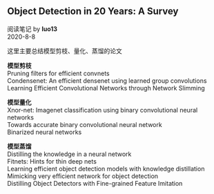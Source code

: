 ## Object Detection in 20 Years: A Survey
阅读笔记 by **luo13**  
2020-8-8  

这里主要总结模型剪枝、量化、蒸馏的论文  

**模型剪枝**  
Pruning filters for efficient convnets  
Condensenet: An efficient densenet using learned group convolutions  
Learning Efficient Convolutional Networks through Network Slimming

**模型量化**  
Xnor-net: Imagenet classification using binary convolutional neural networks  
Towards accurate binary convolutional neural network  
Binarized neural networks  

**模型蒸馏**  
Distilling the knowledge in a neural network  
Fitnets: Hints for thin deep nets  
Learning efficient object detection models with knowledge distillation  
Mimicking very efficient network for object detection  
Distilling Object Detectors with Fine-grained Feature Imitation  

